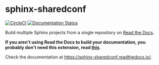 # sphinx-sharedconf

[![CircleCI](https://circleci.com/gh/readthedocs/sphinx-sharedconf/tree/main.svg?style=svg)](https://circleci.com/gh/readthedocs/sphinx-sharedconf/tree/main)
[![Documentation Status](https://readthedocs.org/projects/sphinx-sharedconf/badge/?version=latest)](https://sphinx-sharedconf.readthedocs.io/en/latest/?badge=latest)

Build multiple Sphinx projects from a single repository on
[Read the Docs](https://readthedocs.org).

**If you aren't using Read the Docs to build your documentation,
you probably don't need this extension,
read [this](https://sphinx-sharedconf.readthedocs.io/page/advanced-usage.html#sharing-a-conf-py-file-without-using-an-extension)**.

Check the documentation at <https://sphinx-sharedconf.readthedocs.io/>.
